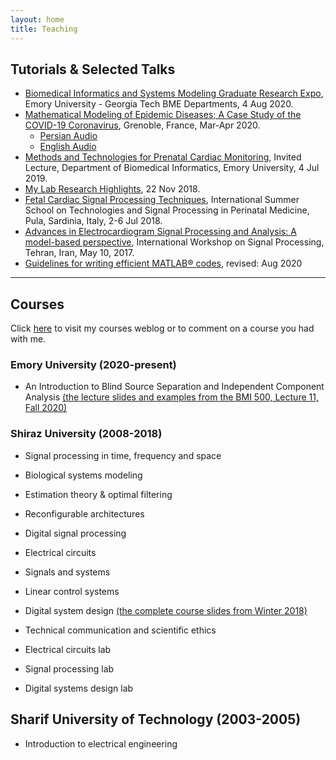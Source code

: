 ```yaml
---
layout: home
title: Teaching
---
```


## Tutorials & Selected Talks
* [Biomedical Informatics and Systems Modeling Graduate Research Expo](https://github.com/rsameni/rsameni.github.io/tree/master/Research/Presentations/GraduateResearchExpoBiomedicalInformaticsAndSystemsModeling4Aug2020.pdf), Emory University - Georgia Tech BME Departments, 4 Aug 2020.
* [Mathematical Modeling of Epidemic Diseases; A Case Study of the COVID-19 Coronavirus](https://github.com/rsameni/rsameni.github.io/tree/master/Research/Presentations/EpidemicModelingMarApr2020.pdf), Grenoble, France, Mar-Apr 2020.
  * [Persian Audio](https://youtu.be/Zfh2G0VpBY)
  * [English Audio](https://youtu.be/pasyQympFGE)
* [Methods and Technologies for Prenatal Cardiac Monitoring](https://github.com/rsameni/rsameni.github.io/tree/master/Research/Presentations/RezaSameniFetalECGLectureEmoryUniversity4Jun2019.pdf), Invited Lecture, Department of Biomedical Informatics, Emory University, 4 Jul 2019.
* [My Lab Research Highlights](https://github.com/rsameni/rsameni.github.io/tree/master/Research/Presentations/ResearchHighlightsGipsaLabTalk22Nov2018.pdf), 22 Nov 2018.
* [Fetal Cardiac Signal Processing Techniques](https://github.com/rsameni/rsameni.github.io/tree/master/Research/Presentations/FetalECGLectureItalySummerSchoolJul2018.pdf), International Summer School on Technologies and Signal Processing in Perinatal Medicine, Pula, Sardinia, Italy, 2-6 Jul 2018.
* [Advances in Electrocardiogram Signal Processing and Analysis: A model-based perspective](https://github.com/rsameni/rsameni.github.io/tree/master/Research/Presentations/ECGSignalProcessingWorkshop10May2017.pdf), International Workshop on Signal Processing, Tehran, Iran, May 10, 2017.
* [Guidelines for writing efficient MATLAB® codes](https://github.com/rsameni/TechReport-EfficientMatlabCodeTutorial), revised: Aug 2020

***
## Courses
Click [here](https://naghdeostad.persianblog.ir/) to visit my courses weblog or to comment on a course you had with me.

### Emory University (2020-present)
* An Introduction to Blind Source Separation and Independent Component Analysis [(the lecture slides and examples from the BMI 500, Lecture 11, Fall 2020)](https://github.com/rsameni/BSSLecture.git)

### Shiraz University (2008-2018)
* Signal processing in time, frequency and space
* Biological systems modeling
* Estimation theory & optimal filtering
* Reconfigurable architectures
* Digital signal processing

* Electrical circuits
* Signals and systems
* Linear control systems
* Digital system design [(the complete course slides from Winter 2018)](http://dx.doi.org/10.13140/RG.2.2.26189.74720)
* Technical communication and scientific ethics
* Electrical circuits lab
* Signal processing lab
* Digital systems design lab

## Sharif University of Technology (2003-2005)
* Introduction to electrical engineering
